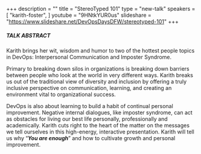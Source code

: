 +++
description = ""
title = "StereoTyped 101"
type = "new-talk"
speakers = [
        "karith-foster",
]
youtube = "9HNtkYUR0us"
slideshare = "https://www.slideshare.net/DevOpsDaysDFW/stereotyped-101"
+++
##### TALK ABSTRACT

Karith brings her wit, wisdom and humor to two of the hottest people topics in DevOps: Interpersonal Communication and Imposter Syndrome.

Primary to breaking down silos in organizations is breaking down barriers between people who look at the world in very different ways.  Karith breaks us out of the traditional view of diversity and inclusion by offering a truly inclusive perspective on communication, learning, and creating an environment vital to organizational success. 

DevOps is also about learning to build a habit of continual personal improvement.  Negative internal dialogues, like imposter syndrome, can act as obstacles for living our best life personally, professionally and academically. Karith cuts right to the heart of the matter on the messages we tell ourselves in this high-energy, interactive presentation.  Karith will tell us why “<strong><i>You are enough</i></strong>” and how to cultivate growth and personal improvement.